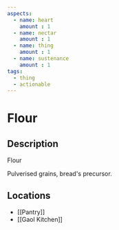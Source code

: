 ```yaml
---
aspects: 
  - name: heart
    amount : 1
  - name: nectar
    amount : 1
  - name: thing
    amount : 1
  - name: sustenance
    amount : 1
tags:
  - thing
  - actionable
---
```


# Flour

## Description
Flour

Pulverised grains, bread's precursor.
## Locations
- [[Pantry]]
- [[Gaol Kitchen]]